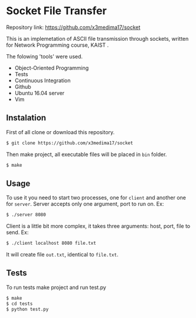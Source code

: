 # Socket File Transfer


Repository link: https://github.com/x3medima17/socket

This is an implemetation of ASCII file transmission through sockets, written for Network Programming course, KAIST .

The folowing 'tools' were used.
  - Object-Oriented Programming
  - Tests
  - Continuous Integration
  - Github
  - Ubuntu 16.04 server
  - Vim 


 
Instalation
-----------

First of all clone or download this repository.
~~~ sh
$ git clone https://github.com/x3medima17/socket
~~~

Then make project, all executable files will be placed in `bin` folder.
~~~ sh
$ make
~~~

Usage
-----
To use it you need to start two processes, one for `client` and another one for `server`.
Server accepts only one argument, port to run on. Ex:
~~~ sh
$ ./server 8080
~~~

Client is a little bit more complex, it takes three arguments: host, port, file to send. Ex:
~~~ sh
$ ./client localhost 8080 file.txt
~~~
It will create file `out.txt`, identical to `file.txt`.


Tests
-----
To run tests make project and run test.py
~~~ sh
$ make
$ cd tests
$ python test.py
~~~
